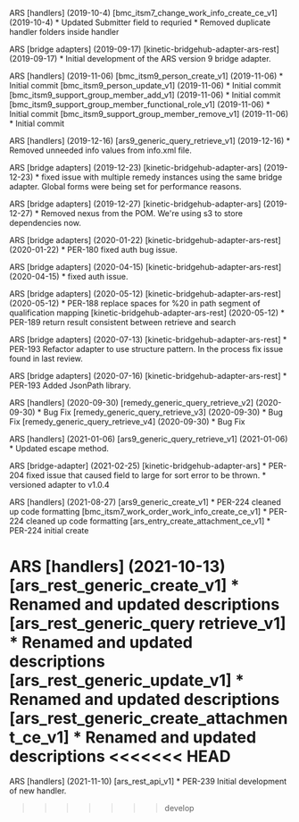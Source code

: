 ARS \[handlers\] (2019-10-4)
  \[bmc_itsm7_change_work_info_create_ce_v1\] (2019-10-4)
    * Updated Submitter field to requried
    * Removed duplicate handler folders inside handler

ARS \[bridge adapters\] (2019-09-17)
  \[kinetic-bridgehub-adapter-ars-rest\] (2019-09-17)
    * Initial development of the ARS version 9 bridge adapter.

ARS \[handlers\] (2019-11-06)
  \[bmc_itsm9_person_create_v1\] (2019-11-06)
    * Initial commit
  \[bmc_itsm9_person_update_v1\] (2019-11-06)
    * Initial commit
  \[bmc_itsm9_support_group_member_add_v1\] (2019-11-06)
    * Initial commit
  \[bmc_itsm9_support_group_member_functional_role_v1\] (2019-11-06)
    * Initial commit
  \[bmc_itsm9_support_group_member_remove_v1\] (2019-11-06)
    * Initial commit

ARS \[handlers\] (2019-12-16)
  \[ars9_generic_query_retrieve_v1\] (2019-12-16)
    * Removed unneeded info values from info.xml file.

ARS \[bridge adapters\] (2019-12-23)
  \[kinetic-bridgehub-adapter-ars\] (2019-12-23)
    * fixed issue with multiple remedy instances using the same bridge adapter.
    Global forms were being set for performance reasons.

ARS \[bridge adapters\] (2019-12-27)
  \[kinetic-bridgehub-adapter-ars\] (2019-12-27) 
    * Removed nexus from the POM.  We're using s3 to store dependencies now.

ARS \[bridge adapters\] (2020-01-22)
  \[kinetic-bridgehub-adapter-ars-rest\] (2020-01-22)
    * PER-180 fixed auth bug issue.
    
ARS \[bridge adapters\] (2020-04-15)
  \[kinetic-bridgehub-adapter-ars-rest\] (2020-04-15)
    * fixed auth issue.

ARS \[bridge adapters\] (2020-05-12)
  \[kinetic-bridgehub-adapter-ars-rest\] (2020-05-12)
    * PER-188 replace spaces for %20 in path segment of qualification mapping
  \[kinetic-bridgehub-adapter-ars-rest\] (2020-05-12)
    * PER-189 return result consistent between retrieve and search

ARS \[bridge adapters\] (2020-07-13)
  \[kinetic-bridgehub-adapter-ars-rest\]
    * PER-193 Refactor adapter to use structure pattern.  In the process fix issue found in last review.
    
ARS \[bridge adapters\] (2020-07-16)
  \[kinetic-bridgehub-adapter-ars-rest\]
    * PER-193 Added JsonPath library.

ARS \[handlers\] (2020-09-30)
  \[remedy_generic_query_retrieve_v2\] (2020-09-30)
    * Bug Fix
  \[remedy_generic_query_retrieve_v3\] (2020-09-30)
    * Bug Fix
  \[remedy_generic_query_retrieve_v4\] (2020-09-30)
    * Bug Fix
	
ARS \[handlers\] (2021-01-06)
  \[ars9_generic_query_retrieve_v1\] (2021-01-06)
    * Updated escape method.

ARS \[bridge-adapter\] (2021-02-25)
  \[kinetic-bridgehub-adapter-ars\]
    * PER-204 fixed issue that caused field to large for sort error to be thrown.
    * versioned adapter to v1.0.4

ARS \[handlers\] (2021-08-27)
  \[ars9_generic_create_v1\] 
    * PER-224 cleaned up code formatting
  \[bmc_itsm7_work_order_work_info_create_ce_v1\] 
    * PER-224 cleaned up code formatting
  \[ars_entry_create_attachment_ce_v1\]
    * PER-224 initial create
	
ARS \[handlers\] (2021-10-13)
  \[ars_rest_generic_create_v1\] 
    * Renamed and updated descriptions
  \[ars_rest_generic_query retrieve_v1\] 
    * Renamed and updated descriptions
  \[ars_rest_generic_update_v1\] 
    * Renamed and updated descriptions
  \[ars_rest_generic_create_attachment_ce_v1\] 
    * Renamed and updated descriptions
<<<<<<< HEAD
=======

ARS \[handlers\] (2021-11-10)
  \[ars_rest_api_v1\] 
    * PER-239 Initial development of new handler.
>>>>>>> develop
